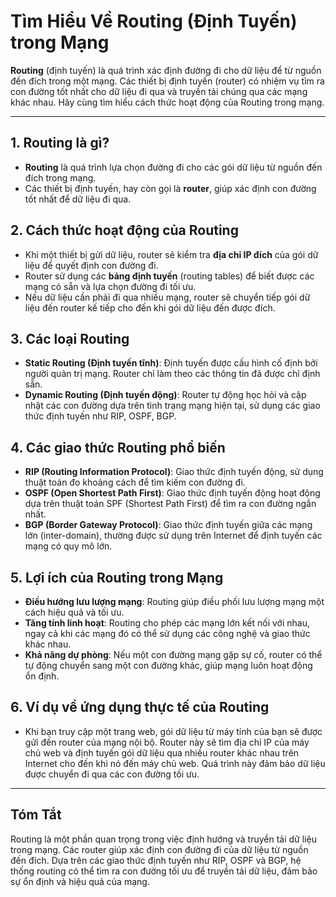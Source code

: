 #  Tìm Hiểu Về Routing (Định Tuyến) trong Mạng

**Routing** (định tuyến) là quá trình xác định đường đi cho dữ liệu để từ nguồn đến đích trong một mạng. Các thiết bị định tuyến (router) có nhiệm vụ tìm ra con đường tốt nhất cho dữ liệu đi qua và truyền tải chúng qua các mạng khác nhau. Hãy cùng tìm hiểu cách thức hoạt động của Routing trong mạng.

---

## 1. **Routing là gì?**
- **Routing** là quá trình lựa chọn đường đi cho các gói dữ liệu từ nguồn đến đích trong mạng. 
- Các thiết bị định tuyến, hay còn gọi là **router**, giúp xác định con đường tốt nhất để dữ liệu đi qua.
  
## 2. **Cách thức hoạt động của Routing**
- Khi một thiết bị gửi dữ liệu, router sẽ kiểm tra **địa chỉ IP đích** của gói dữ liệu để quyết định con đường đi.
- Router sử dụng các **bảng định tuyến** (routing tables) để biết được các mạng có sẵn và lựa chọn đường đi tối ưu.
- Nếu dữ liệu cần phải đi qua nhiều mạng, router sẽ chuyển tiếp gói dữ liệu đến router kế tiếp cho đến khi gói dữ liệu đến được đích.

## 3. **Các loại Routing**
   - **Static Routing (Định tuyến tĩnh)**: Định tuyến được cấu hình cố định bởi người quản trị mạng. Router chỉ làm theo các thông tin đã được chỉ định sẵn.
   - **Dynamic Routing (Định tuyến động)**: Router tự động học hỏi và cập nhật các con đường dựa trên tình trạng mạng hiện tại, sử dụng các giao thức định tuyến như RIP, OSPF, BGP.
   
## 4. **Các giao thức Routing phổ biến**
   - **RIP (Routing Information Protocol)**: Giao thức định tuyến động, sử dụng thuật toán đo khoảng cách để tìm kiếm con đường đi.
   - **OSPF (Open Shortest Path First)**: Giao thức định tuyến động hoạt động dựa trên thuật toán SPF (Shortest Path First) để tìm ra con đường ngắn nhất.
   - **BGP (Border Gateway Protocol)**: Giao thức định tuyến giữa các mạng lớn (inter-domain), thường được sử dụng trên Internet để định tuyến các mạng có quy mô lớn.

## 5. **Lợi ích của Routing trong Mạng**
   - **Điều hướng lưu lượng mạng**: Routing giúp điều phối lưu lượng mạng một cách hiệu quả và tối ưu.
   - **Tăng tính linh hoạt**: Routing cho phép các mạng lớn kết nối với nhau, ngay cả khi các mạng đó có thể sử dụng các công nghệ và giao thức khác nhau.
   - **Khả năng dự phòng**: Nếu một con đường mạng gặp sự cố, router có thể tự động chuyển sang một con đường khác, giúp mạng luôn hoạt động ổn định.

## 6. **Ví dụ về ứng dụng thực tế của Routing**
   - Khi bạn truy cập một trang web, gói dữ liệu từ máy tính của bạn sẽ được gửi đến router của mạng nội bộ. Router này sẽ tìm địa chỉ IP của máy chủ web và định tuyến gói dữ liệu qua nhiều router khác nhau trên Internet cho đến khi nó đến máy chủ web. Quá trình này đảm bảo dữ liệu được chuyển đi qua các con đường tối ưu.

---

##  **Tóm Tắt**
Routing là một phần quan trọng trong việc định hướng và truyền tải dữ liệu trong mạng. Các router giúp xác định con đường đi của dữ liệu từ nguồn đến đích. Dựa trên các giao thức định tuyến như RIP, OSPF và BGP, hệ thống routing có thể tìm ra con đường tối ưu để truyền tải dữ liệu, đảm bảo sự ổn định và hiệu quả của mạng.
